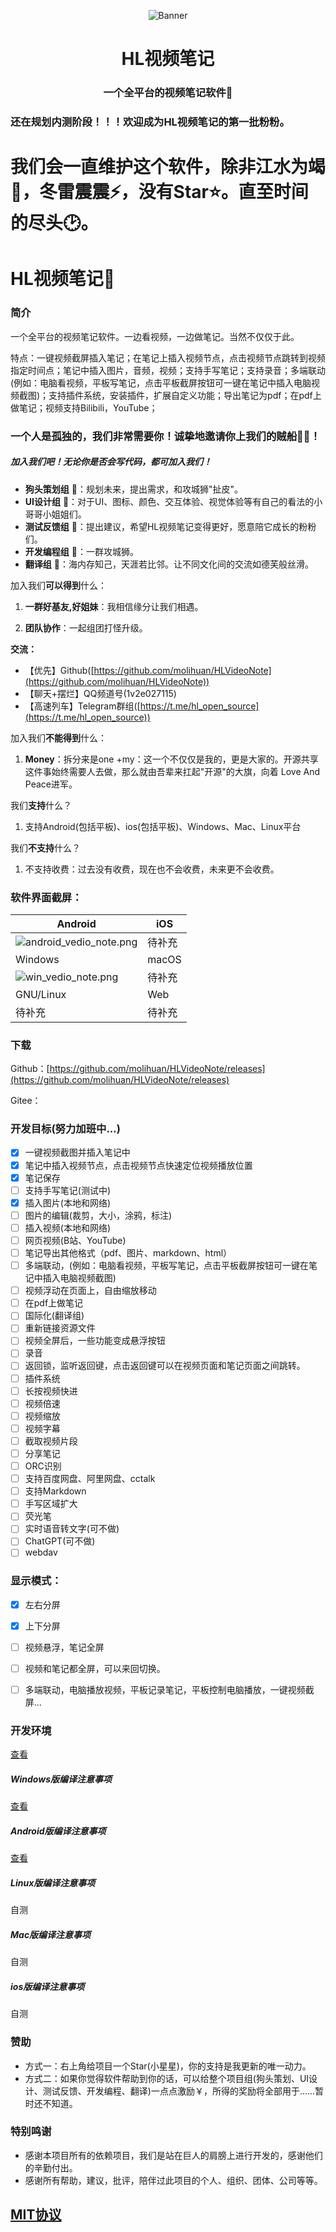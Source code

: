 <p align="center">
<img src="https://s2.loli.net/2022/12/14/WoYwfehDNHbMzIZ.png" alt="Banner" />
</p>

<h1 align="center">HL视频笔记</h1>

<h3 align="center">一个全平台的视频笔记软件📒</h3>



### 还在规划内测阶段！！！欢迎成为HL视频笔记的第一批粉粉。



# 我们会一直维护这个软件，除非江水为竭🌊，冬雷震震⚡，没有Star⭐。直至时间的尽头🕑。



# HL视频笔记📒

### 简介

一个全平台的视频笔记软件。一边看视频，一边做笔记。当然不仅仅于此。

特点：一键视频截屏插入笔记；在笔记上插入视频节点，点击视频节点跳转到视频指定时间点；笔记中插入图片，音频，视频；支持手写笔记；支持录音；多端联动(例如：电脑看视频，平板写笔记，点击平板截屏按钮可一键在笔记中插入电脑视频截图)；支持插件系统，安装插件，扩展自定义功能；导出笔记为pdf；在pdf上做笔记；视频支持Bilibili，YouTube；



### 一个人是孤独的，我们非常需要你！诚挚地邀请你上我们的贼船🏴‍☠️！

##### 加入我们吧！无论你是否会写代码，都可加入我们！

- **狗头策划组** 🐶：规划未来，提出需求，和攻城狮"扯皮"。
- **UI设计组** 🦜：对于UI、图标、颜色、交互体验、视觉体验等有自己的看法的小哥哥小姐姐们。
- **测试反馈组** 🐹：提出建议，希望HL视频笔记变得更好，愿意陪它成长的粉粉们。
- **开发编程组** 🦁：一群攻城狮。
- **翻译组** 🐰：海内存知己，天涯若比邻。让不同文化间的交流如德芙般丝滑。

加入我们**可以得到**什么：

1. **一群好基友,好姐妹**：我相信缘分让我们相遇。

2. **团队协作**：一起组团打怪升级。

**交流：**

- 【优先】Github([https://github.com/molihuan/HLVideoNote](https://github.com/molihuan/HLVideoNote))
- 【聊天+摆烂】QQ频道号(1v2e027115)
- 【高速列车】Telegram群组([https://t.me/hl_open_source](https://t.me/hl_open_source))

加入我们**不能得到**什么：

1. **Money**：拆分来是one +my：这一个不仅仅是我的，更是大家的。开源共享这件事始终需要人去做，那么就由吾辈来扛起"开源"的大旗，向着 Love And Peace进军。

我们**支持**什么？

1. 支持Android(包括平板)、ios(包括平板)、Windows、Mac、Linux平台

我们**不支持**什么？

1. 不支持收费：过去没有收费，现在也不会收费，未来更不会收费。



### 软件界面截屏：

| Android                                                      | iOS    |
| ------------------------------------------------------------ | ------ |
| ![android_vedio_note.png](https://z4a.net/images/2023/11/17/android_vedio_note.png) | 待补充 |
| Windows                                                      | macOS  |
| ![win_vedio_note.png](https://z4a.net/images/2023/11/17/win_vedio_note.png) | 待补充 |
| GNU/Linux                                                    | Web    |
| 待补充                                                       | 待补充 |

### 下载

Github：[https://github.com/molihuan/HLVideoNote/releases](https://github.com/molihuan/HLVideoNote/releases)

Gitee：

### 开发目标(努力加班中...)

- [x] 一键视频截图并插入笔记中
- [x] 笔记中插入视频节点，点击视频节点快速定位视频播放位置
- [x] 笔记保存
- [ ] 支持手写笔记(测试中)
- [x] 插入图片(本地和网络)
- [ ] 图片的编辑(裁剪，大小，涂鸦，标注)
- [ ] 插入视频(本地和网络)
- [ ] 网页视频(B站、YouTube)
- [ ] 笔记导出其他格式（pdf、图片、markdown、html）
- [ ] 多端联动，(例如：电脑看视频，平板写笔记，点击平板截屏按钮可一键在笔记中插入电脑视频截图)
- [ ] 视频浮动在页面上，自由缩放移动
- [ ] 在pdf上做笔记
- [ ] 国际化(翻译组)
- [ ] 重新链接资源文件
- [ ] 视频全屏后，一些功能变成悬浮按钮
- [ ] 录音
- [ ] 返回锁，监听返回键，点击返回键可以在视频页面和笔记页面之间跳转。
- [ ] 插件系统
- [ ] 长按视频快进
- [ ] 视频倍速
- [ ] 视频缩放
- [ ] 视频字幕
- [ ] 截取视频片段
- [ ] 分享笔记
- [ ] ORC识别
- [ ] 支持百度网盘、阿里网盘、cctalk
- [ ] 支持Markdown
- [ ] 手写区域扩大
- [ ] 荧光笔
- [ ] 实时语音转文字(可不做)
- [ ] ChatGPT(可不做)
- [ ] webdav

### 显示模式：

- [x] 左右分屏

- [x] 上下分屏
- [ ] 视频悬浮，笔记全屏
- [ ] 视频和笔记都全屏，可以来回切换。
- [ ] 多端联动，电脑播放视频，平板记录笔记，平板控制电脑播放，一键视频截屏...

### 开发环境

[查看](doc/md/zh_CN/DevelopmentEnvironment.md)

##### Windows版编译注意事项

[查看](doc/md/zh_CN/CompilationNotes/Windows.md)

##### Android版编译注意事项

[查看](doc/md/zh_CN/CompilationNotes/Android.md)

##### Linux版编译注意事项

自测

##### Mac版编译注意事项

自测

##### ios版编译注意事项

自测

### 赞助

- 方式一：右上角给项目一个Star(小星星)，你的支持是我更新的唯一动力。
- 方式二：如果你觉得软件帮助到你的话，可以给整个项目组(狗头策划、UI设计、测试反馈、开发编程、翻译)一点点激励￥，所得的奖励将全部用于......暂时还不知道。



### 特别鸣谢

- 感谢本项目所有的依赖项目，我们是站在巨人的肩膀上进行开发的，感谢他们的辛勤付出。
- 感谢所有帮助，建议，批评，陪伴过此项目的个人、组织、团体、公司等等。



## [MIT协议](./LICENSE)

